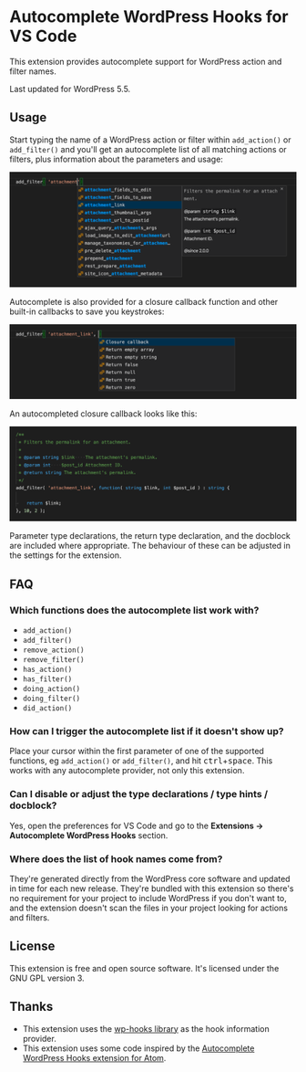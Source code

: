 # Autocomplete WordPress Hooks for VS Code

This extension provides autocomplete support for WordPress action and filter names.

Last updated for WordPress 5.5.

## Usage

Start typing the name of a WordPress action or filter within `add_action()` or `add_filter()` and you'll get an autocomplete list of all matching actions or filters, plus information about the parameters and usage:

[![Screenshot of VS Code showing an autocomplete list for the first parameter of the add_filter function](images/screenshot-1.png?v=0.3.0)](images/screenshot-1.png)

Autocomplete is also provided for a closure callback function and other built-in callbacks to save you keystrokes:

[![Screenshot of VS Code showing an autocomplete list for the callback parameter of the add_filter function](images/screenshot-2.png?v=0.3.0)](images/screenshot-2.png)

An autocompleted closure callback looks like this:

[![Screenshot of VS Code showing a completed callback closure for the add_filter function](images/screenshot-3.png?v=0.3.0)](images/screenshot-3.png)

Parameter type declarations, the return type declaration, and the docblock are included where appropriate. The behaviour of these can be adjusted in the settings for the extension.

## FAQ

### Which functions does the autocomplete list work with?

* `add_action()`
* `add_filter()`
* `remove_action()`
* `remove_filter()`
* `has_action()`
* `has_filter()`
* `doing_action()`
* `doing_filter()`
* `did_action()`

### How can I trigger the autocomplete list if it doesn't show up?

Place your cursor within the first parameter of one of the supported functions, eg `add_action()` or `add_filter()`, and hit <kbd>ctrl</kbd>+<kbd>space</kbd>. This works with any autocomplete provider, not only this extension.

### Can I disable or adjust the type declarations / type hints / docblock?

Yes, open the preferences for VS Code and go to the **Extensions -> Autocomplete WordPress Hooks** section.

### Where does the list of hook names come from?

They're generated directly from the WordPress core software and updated in time for each new release. They're bundled with this extension so there's no requirement for your project to include WordPress if you don't want to, and the extension doesn't scan the files in your project looking for actions and filters.

## License

This extension is free and open source software. It's licensed under the GNU GPL version 3.

## Thanks

* This extension uses the [wp-hooks library](https://github.com/johnbillion/wp-hooks) as the hook information provider.
* This extension uses some code inspired by the [Autocomplete WordPress Hooks extension for Atom](https://github.com/joehoyle/atom-autocomplete-wordpress-hooks).
